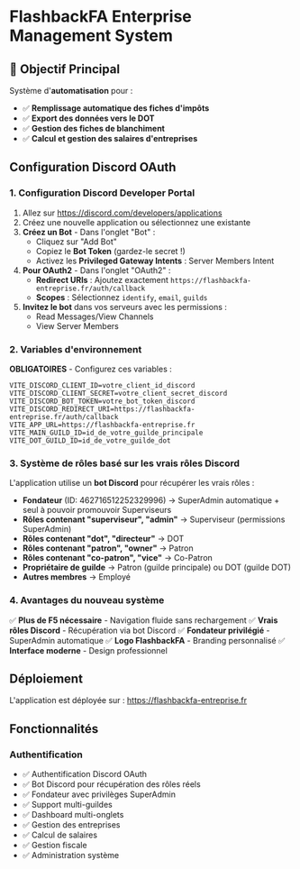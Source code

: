 # FlashbackFA Enterprise Management System

## 🎯 **Objectif Principal**

Système d'**automatisation** pour :
- ✅ **Remplissage automatique des fiches d'impôts**
- ✅ **Export des données vers le DOT**
- ✅ **Gestion des fiches de blanchiment**
- ✅ **Calcul et gestion des salaires d'entreprises**

## Configuration Discord OAuth

### 1. Configuration Discord Developer Portal

1. Allez sur https://discord.com/developers/applications
2. Créez une nouvelle application ou sélectionnez une existante
3. **Créez un Bot** - Dans l'onglet "Bot" :
   - Cliquez sur "Add Bot"
   - Copiez le **Bot Token** (gardez-le secret !)
   - Activez les **Privileged Gateway Intents** : Server Members Intent
4. **Pour OAuth2** - Dans l'onglet "OAuth2" :
   - **Redirect URIs** : Ajoutez exactement `https://flashbackfa-entreprise.fr/auth/callback`
   - **Scopes** : Sélectionnez `identify`, `email`, `guilds`
5. **Invitez le bot** dans vos serveurs avec les permissions :
   - Read Messages/View Channels
   - View Server Members

### 2. Variables d'environnement

**OBLIGATOIRES** - Configurez ces variables :

```env
VITE_DISCORD_CLIENT_ID=votre_client_id_discord
VITE_DISCORD_CLIENT_SECRET=votre_client_secret_discord
VITE_DISCORD_BOT_TOKEN=votre_bot_token_discord
VITE_DISCORD_REDIRECT_URI=https://flashbackfa-entreprise.fr/auth/callback
VITE_APP_URL=https://flashbackfa-entreprise.fr
VITE_MAIN_GUILD_ID=id_de_votre_guilde_principale
VITE_DOT_GUILD_ID=id_de_votre_guilde_dot
```

### 3. Système de rôles basé sur les vrais rôles Discord

L'application utilise un **bot Discord** pour récupérer les vrais rôles :
- **Fondateur** (ID: 462716512252329996) → SuperAdmin automatique + seul à pouvoir promouvoir Superviseurs
- **Rôles contenant "superviseur", "admin"** → Superviseur (permissions SuperAdmin)
- **Rôles contenant "dot", "directeur"** → DOT
- **Rôles contenant "patron", "owner"** → Patron
- **Rôles contenant "co-patron", "vice"** → Co-Patron
- **Propriétaire de guilde** → Patron (guilde principale) ou DOT (guilde DOT)
- **Autres membres** → Employé

### 4. Avantages du nouveau système

✅ **Plus de F5 nécessaire** - Navigation fluide sans rechargement
✅ **Vrais rôles Discord** - Récupération via bot Discord
✅ **Fondateur privilégié** - SuperAdmin automatique
✅ **Logo FlashbackFA** - Branding personnalisé
✅ **Interface moderne** - Design professionnel

## Déploiement

L'application est déployée sur : https://flashbackfa-entreprise.fr

## Fonctionnalités

### Authentification
- ✅ Authentification Discord OAuth
- ✅ Bot Discord pour récupération des rôles réels
- ✅ Fondateur avec privilèges SuperAdmin
- ✅ Support multi-guildes
- ✅ Dashboard multi-onglets
- ✅ Gestion des entreprises
- ✅ Calcul de salaires
- ✅ Gestion fiscale
- ✅ Administration système